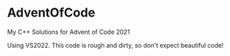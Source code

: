 # AdventOfCode
My C++ Solutions for Advent of Code 2021

Using VS2022. This code is rough and dirty, so don't expect beautiful code!
